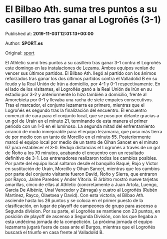 
# El Bilbao Ath. suma tres puntos a su casillero tras ganar al Logroñés (3-1)

Published at: **2019-11-03T12:01:13+00:00**

Author: **SPORT.es**

Original: [sport](https://www.sport.es/es/noticias/segunda-division-b/el-bilbao-ath-suma-tres-puntos-a-su-casillero-tras-ganar-al-logrones-3-1-7712472)

El Athletic sumó tres puntos a su casillero tras ganar 3-1 contra el Logroñés este domingo en las instalaciones de Lezama. Ambos equipos venían de vencer sus últimos partidos. El Bilbao Ath. llegó al partido con los ánimos reforzados tras ganar los dos últimos partidos contra el Valladolid B en su feudo y la Real Unión de Irún a domicilio, por 4-1 y 0-1 respectivamente. En el lado de los visitantes, el Logroñés ganó a la Real Unión de Irún en su estadio por 3-2 y anteriormente lo hizo también a domicilio, frente al Amorebieta por 0-1 y llevaba una racha de siete empates consecutivos. Tras el marcador, el conjunto lezamarra es primero, mientras que el Logroñés es segundo tras la finalización del encuentro.
El encuentro comenzó de cara para el conjunto local, que se puso por delante gracias a un gol de Urain en el minuto 21, terminando de esta manera el primer periodo con un 1-0 en el luminoso.
La segunda mitad del enfrentamiento arrancó de modo inmejorable para el equipo lezamarra, que puso más tierra de por medio con un tanto de Morcillo en el minuto 55. Posteriormente marcó el equipo local por medio de un tanto de Oihan Sancet en el minuto 67 para establecer el 3-0. Redujo distancias el Logroñés a través de un gol de Ñoño a los 70 minutos, acabando el encuentro con un resultado definitivo de 3-1.
Los entrenadores realizaron todos los cambios posibles. Por parte del equipo local saltaron desde el banquillo Baqué, Rojo y Víctor en sustitución de Urain, Morcillo y Oihan Sancet, mientras que los cambios por parte del conjunto visitante fueron David, Ñoño y Sierra, que entraron por Rayco, Jaime Paredes y Ander Vitoria.
El árbitro mostró nueve tarjetas amarillas, cinco de ellas al Athletic (concretamente a Juan Artola, Luengo, García De Albéniz, Unai Vencedor y Zárraga) y cuatro al Logroñés (Rubén Martínez, Rayco, Olaetxea y David).
Con esta victoria, el Bilbao Ath. asciende hasta los 26 puntos y se coloca en el primer puesto de la clasificación, en lugar de playoff de campeones de grupo para ascenso a Segunda division. Por su parte, el Logroñés se mantiene con 23 puntos, en posición de playoff de ascenso a Segunda División, con los que llegaba a esta undécima jornada de la competición.
La próxima jornada el equipo lezamarra jugará fuera de casa ante el Burgos, mientras que el Logroñés buscará el triunfo en casa frente al Valladolid B.
